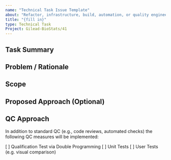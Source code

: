 ```yaml
---
name: "Technical Task Issue Template"
about: "Refactor, infrastructure, build, automation, or quality engineering task"
title: "{fill in}"
type: Technical Task
Project: Gilead-BioStats/41
---
```


## Task Summary
<!-- One-line description of what needs to be done. -->

## Problem / Rationale
<!-- Technical debt, performance issue, maintainability concern, or gap. -->

## Scope
<!-- What is in scope. Optionally list out-of-scope to avoid creep. -->

## Proposed Approach (Optional)
<!-- High-level plan: tools, libraries, structural or migration steps. -->

## QC Approach
<!-- How will the quality of the implementation be verified? -->
In addition to standard QC (e.g., code reviews, automated checks) the following QC measures will be implemented:

[ ] Qualification Test via Double Programming
[ ] Unit Tests
[ ] User Tests (e.g. visual comparison)
